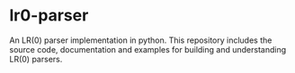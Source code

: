 # lr0-parser
An LR(0) parser implementation in python. This repository includes the source code, documentation and examples for building and understanding LR(0) parsers.
